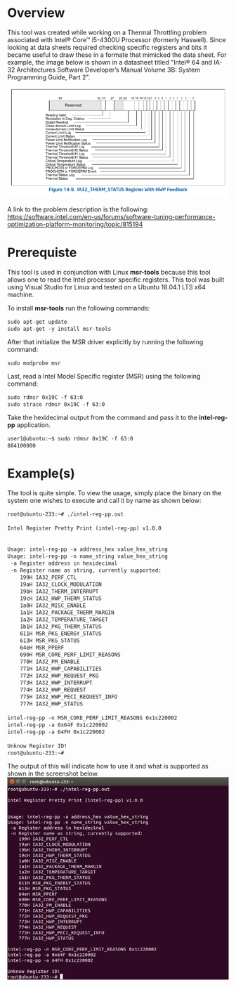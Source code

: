 # Overview
This tool was created while working on a Thermal Throttling problem associated with Intel® Core™ i5-4300U Processor (formerly Haswell).  Since looking at data sheets required checking specific registers and bits it became useful to draw these in a formate that mimicked the data sheet.  For example, the image below is shown in a datasheet titled "Intel® 64 and IA-32 Architectures Software Developer’s Manual Volume  3B: System Programming Guide, Part 2".

![IA32_THERM_STATUS](./Docs/Example_IA32_THERM_STATUS.png)

A link to the problem description is the following:
https://software.intel.com/en-us/forums/software-tuning-performance-optimization-platform-monitoring/topic/815194

# Prerequiste
This tool is used in conjunction with Linux **msr-tools** because this tool allows one to read the Intel processor specific registers.  This tool was built using Visual Studio for Linux and tested on a Ubuntu 18.04.1 LTS x64 machine.

To install **msr-tools** run the following commands:
```
sudo apt-get update
sudo apt-get -y install msr-tools
```

After that initialize the MSR driver explicitly by running the following command:
```
sudo modprobe msr
```

Last, read a Intel Model Specific register (MSR) using the following command:
```
sudo rdmsr 0x19C -f 63:0
sudo strace rdmsr 0x19C -f 63:0
```

Take the hexidecimal output from the command and pass it to the **intel-reg-pp** application.
```
user1@ubuntu:~$ sudo rdmsr 0x19C -f 63:0
884100800
```


# Example(s)
The tool is quite simple.  To view the usage, simply place the binary on the system one wishes to execute and call it by name as shown below:
```
root@ubuntu-233:~# ./intel-reg-pp.out 

Intel Register Pretty Print (intel-reg-pp) v1.0.0


Usage: intel-reg-pp -a address_hex value_hex_string
Usage: intel-reg-pp -n name_string value_hex_string
 -a Register address in hexidecimal
 -n Register name as string, currently supported:
    199H IA32_PERF_CTL
    19aH IA32_CLOCK_MODULATION
    19bH IA32_THERM_INTERRUPT
    19cH IA32_HWP_THERM_STATUS
    1a0H IA32_MISC_ENABLE
    1a1H IA32_PACKAGE_THERM_MARGIN
    1a2H IA32_TEMPERATURE_TARGET
    1b1H IA32_PKG_THERM_STATUS
    611H MSR_PKG_ENERGY_STATUS
    613H MSR_PKG_STATUS
    64eH MSR_PPERF
    690H MSR_CORE_PERF_LIMIT_REASONS
    770H IA32_PM_ENABLE
    771H IA32_HWP_CAPABILITIES
    772H IA32_HWP_REQUEST_PKG
    773H IA32_HWP_INTERRUPT
    774H IA32_HWP_REQUEST
    775H IA32_HWP_PECI_REQUEST_INFO
    777H IA32_HWP_STATUS

intel-reg-pp -n MSR_CORE_PERF_LIMIT_REASONS 0x1c220002
intel-reg-pp -a 0x64F 0x1c220002
intel-reg-pp -a 64FH 0x1c220002

Unknow Register ID!
root@ubuntu-233:~# 
```

The output of this will indicate how to use it and what is supported as shown in the screenshot below.  
![APP_USAGE](./Docs/Example_intel-reg-pp_usage.png)


